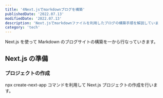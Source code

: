 ```yaml
---
title: '4Next.jsでmarkdownブログを構築'
publishedDate: '2022.07.13'
modifiedDate: '2022.07.13'
description: 'Next.jsでmarkdownファイルを利用したブログの構築手順を解説しています。'
category: 'tech'
---
```


Next.js を使って Markdown のブログサイトの構築を一から行なっていきます。

## Next.js の準備

### プロジェクトの作成

npx create-next-app コマンドを利用して Next.js プロジェクトの作成を行います。
